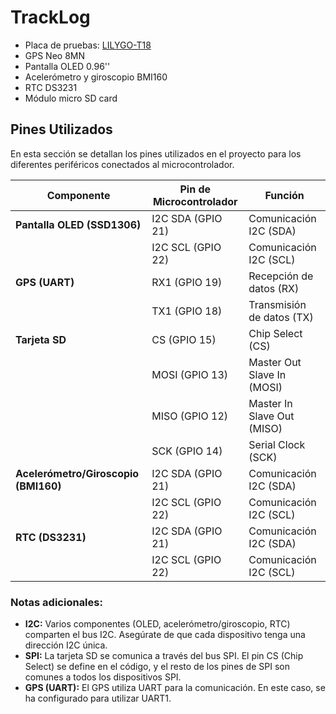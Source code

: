 # TrackLog
- Placa de pruebas: [LILYGO-T18](https://github.com/LilyGO/LILYGO-T-Energy)
- GPS Neo 8MN
- Pantalla OLED 0.96''
- Acelerómetro y giroscopio BMI160
- RTC DS3231
- Módulo micro SD card

## Pines Utilizados

En esta sección se detallan los pines utilizados en el proyecto para los diferentes periféricos conectados al microcontrolador.

| Componente              | Pin de Microcontrolador | Función                          |
|-------------------------|-------------------------|----------------------------------|
| **Pantalla OLED (SSD1306)** | I2C SDA (GPIO 21)        | Comunicación I2C (SDA)           |
|                         | I2C SCL (GPIO 22)        | Comunicación I2C (SCL)           |
| **GPS (UART)**           | RX1 (GPIO 19)            | Recepción de datos (RX)          |
|                         | TX1 (GPIO 18)            | Transmisión de datos (TX)        |
| **Tarjeta SD**           | CS (GPIO 15)             | Chip Select (CS)                 |
|                         | MOSI (GPIO 13)           | Master Out Slave In (MOSI)       |
|                         | MISO (GPIO 12)           | Master In Slave Out (MISO)       |
|                         | SCK (GPIO 14)            | Serial Clock (SCK)               |
| **Acelerómetro/Giroscopio (BMI160)** | I2C SDA (GPIO 21)        | Comunicación I2C (SDA)           |
|                         | I2C SCL (GPIO 22)        | Comunicación I2C (SCL)           |
| **RTC (DS3231)**         | I2C SDA (GPIO 21)        | Comunicación I2C (SDA)           |
|                         | I2C SCL (GPIO 22)        | Comunicación I2C (SCL)           |

### Notas adicionales:

- **I2C:** Varios componentes (OLED, acelerómetro/giroscopio, RTC) comparten el bus I2C. Asegúrate de que cada dispositivo tenga una dirección I2C única.
- **SPI:** La tarjeta SD se comunica a través del bus SPI. El pin CS (Chip Select) se define en el código, y el resto de los pines de SPI son comunes a todos los dispositivos SPI.
- **GPS (UART):** El GPS utiliza UART para la comunicación. En este caso, se ha configurado para utilizar UART1.

